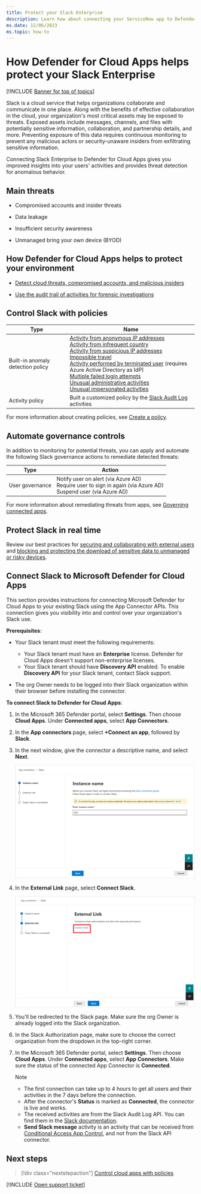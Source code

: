 ```yaml
---
title: Protect your Slack Enterprise
description: Learn how about connecting your ServiceNow app to Defender for Cloud Apps using the API connector.
ms.date: 12/06/2023
ms.topic: how-to
---
```

# How Defender for Cloud Apps helps protect your Slack Enterprise

[!INCLUDE [Banner for top of topics](includes/banner.md)]

Slack is a cloud service that helps organizations collaborate and communicate in one place. Along with the benefits of effective collaboration in the cloud, your organization's most critical assets may be exposed to threats. Exposed assets include messages, channels, and files with potentially sensitive information, collaboration, and partnership details, and more. Preventing exposure of this data requires continuous monitoring to prevent any malicious actors or security-unaware insiders from exfiltrating sensitive information.

Connecting Slack Enterprise to Defender for Cloud Apps gives you improved insights into your users' activities and provides threat detection for anomalous behavior.

## Main threats

- Compromised accounts and insider threats

- Data leakage

- Insufficient security awareness

- Unmanaged bring your own device (BYOD)

## How Defender for Cloud Apps helps to protect your environment

- [Detect cloud threats, compromised accounts, and malicious insiders](best-practices.md#detect-cloud-threats-compromised-accounts-malicious-insiders-and-ransomware)

- [Use the audit trail of activities for forensic investigations](best-practices.md#use-the-audit-trail-of-activities-for-forensic-investigations)

## Control Slack with policies

| **Type**                           | **Name**                                                     |
| ---------------------------------- | ------------------------------------------------------------ |
| Built-in  anomaly detection policy | [Activity from   anonymous IP addresses](anomaly-detection-policy.md#activity-from-anonymous-ip-addresses)  <br /> [Activity from   infrequent country](anomaly-detection-policy.md#activity-from-infrequent-country) <br /> [Activity from   suspicious IP addresses](anomaly-detection-policy.md#activity-from-suspicious-ip-addresses)  <br /> [Impossible travel](anomaly-detection-policy.md#impossible-travel)  <br /> [Activity   performed by terminated user](anomaly-detection-policy.md#activity-performed-by-terminated-user) (requires Azure Active Directory as IdP)   <br />[Multiple failed   login attempts](anomaly-detection-policy.md#multiple-failed-login-attempts)  <br /> [Unusual   administrative activities](anomaly-detection-policy.md#unusual-activities-by-user)<br />   [Unusual impersonated activities](anomaly-detection-policy.md#unusual-activities-by-user) |
| Activity  policy                   | Built a customized policy by the  [Slack Audit Log](https://api.slack.com/admins/audit-logs#audit_logs_actions) activities |

For more information about creating policies, see [Create a policy](control-cloud-apps-with-policies.md#create-a-policy).

## Automate governance controls

In addition to monitoring for potential threats, you can apply and automate the following Slack governance actions to remediate detected threats:

| **Type**        | **Action**                                                   |
| --------------- | ------------------------------------------------------------ |
| User governance | Notify user on  alert (via Azure AD)<br />  Require user to sign in again (via Azure AD)   <br /> Suspend user (via Azure AD) |

For more information about remediating threats from apps, see [Governing connected apps](governance-actions.md).

## Protect Slack in real time

Review our best practices for [securing and collaborating with external users](best-practices.md#secure-collaboration-with-external-users-by-enforcing-real-time-session-controls) and [blocking and protecting the download of sensitive data to unmanaged or risky devices](best-practices.md#block-and-protect-download-of-sensitive-data-to-unmanaged-or-risky-devices).


## Connect Slack to Microsoft Defender for Cloud Apps

This section provides instructions for connecting Microsoft Defender for Cloud Apps to your existing Slack using the App Connector APIs. This connection gives you visibility into and control over your organization's Slack use.

**Prerequisites**:

* Your Slack tenant must meet the following requirements:
  * Your Slack tenant must have an **Enterprise** license. Defender for Cloud Apps doesn't support non-enterprise licenses.
  * Your Slack tenant should have **Discovery API** enabled. To enable **Discovery API** for your Slack tenant, contact Slack support.

* The org Owner needs to be logged into their Slack organization within their browser before installing the connector.

**To connect Slack to Defender for Cloud Apps**:

1. In the Microsoft 365 Defender portal, select **Settings**. Then choose **Cloud Apps**. Under **Connected apps**, select **App Connectors**.

1. In the **App connectors** page, select **+Connect an app**, followed by **Slack**.

1. In the next window, give the connector a descriptive name, and select **Next**.

    ![Give the connector a name.](media/connect-slack.png)

1. In the **External Link** page, select **Connect Slack**.

    ![Connect Slack.](media/connect-in-slack.png)

1. You'll be redirected to the Slack page. Make sure the org Owner is already logged into the Slack organization.

1. In the Slack Authorization page, make sure to choose the correct organization from the dropdown in the top-right corner.
1. In the Microsoft 365 Defender portal, select **Settings**. Then choose **Cloud Apps**. Under **Connected apps**, select **App Connectors**. Make sure the status of the connected App Connector is **Connected**.

    >[!NOTE]
    >
    > * The first connection can take up to 4 hours to get all users and their activities in the 7 days before the connection.
    > * After the connector's **Status** is marked as **Connected**, the connector is live and works.
    > * The received activities are from the Slack Audit Log API. You can find them in the [Slack documentation](https://api.slack.com/admins/audit-logs#audit_logs_actions).
    > * **Send Slack message** activity is an activity that can be received from [Conditional Access App Control](proxy-deployment-aad.md), and not from the Slack API connector.

## Next steps

> [!div class="nextstepaction"]
> [Control cloud apps with policies](control-cloud-apps-with-policies.md)

[!INCLUDE [Open support ticket](includes/support.md)]
